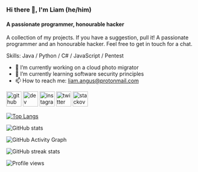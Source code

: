 ### Hi there 👋, I'm Liam (he/him)
#### A passionate programmer, honourable hacker
A collection of my projects. If you have a suggestion, pull it! A passionate programmer and an honourable hacker. Feel free to get in touch for a chat.

Skills: Java / Python / C# / JavaScript / Pentest

- 🔭 I’m currently working on a cloud photo migrator 
- 🌱 I’m currently learning software security principles 
- 📫 How to reach me: liam.angus@protonmail.com 


[<img src='https://cdn.jsdelivr.net/npm/simple-icons@3.0.1/icons/github.svg' alt='github' height='40'>](https://github.com/pinkypurplelion)  [<img src='https://cdn.jsdelivr.net/npm/simple-icons@3.0.1/icons/dev-dot-to.svg' alt='dev' height='40'>](https://dev.to/pinkypurplelion)  [<img src='https://cdn.jsdelivr.net/npm/simple-icons@3.0.1/icons/instagram.svg' alt='instagram' height='40'>](https://www.instagram.com/pinkypurplelion/)  [<img src='https://cdn.jsdelivr.net/npm/simple-icons@3.0.1/icons/twitter.svg' alt='twitter' height='40'>](https://twitter.com/pinkypurplelion)  [<img src='https://cdn.jsdelivr.net/npm/simple-icons@3.0.1/icons/stackoverflow.svg' alt='stackoverflow' height='40'>](https://stackoverflow.com/users/20893276)  

[![Top Langs](https://github-readme-stats.vercel.app/api/top-langs/?username=pinkypurplelion)](https://github.com/anuraghazra/github-readme-stats)

![GitHub stats](https://github-readme-stats.vercel.app/api?username=pinkypurplelion&show_icons=true&count_private=true)  

![GitHub Activity Graph](https://activity-graph.herokuapp.com/graph?username=pinkypurplelion)  

![GitHub streak stats](https://streak-stats.demolab.com/?user=pinkypurplelion)  

![Profile views](https://gpvc.arturio.dev/pinkypurplelion)  

